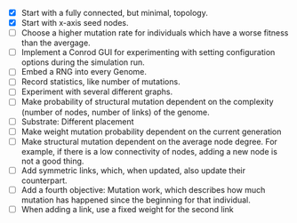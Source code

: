 - [x] Start with a fully connected, but minimal, topology.
- [x] Start with x-axis seed nodes.
- [ ] Choose a higher mutation rate for individuals which have a worse fitness than
      the avergage.
- [ ] Implement a Conrod GUI for experimenting with setting configuration options
      during the simulation run. 
- [ ] Embed a RNG into every Genome.
- [ ] Record statistics, like number of mutations.
- [ ] Experiment with several different graphs.
- [ ] Make probability of structural mutation dependent on the complexity
      (number of nodes, number of links) of the genome.
- [ ] Substrate: Different placement
- [ ] Make weight mutation probability dependent on the current generation
- [ ] Make structural mutation dependent on the average node degree.
      For example, if there is a low connectivity of nodes, adding a new node is
      not a good thing.
- [ ] Add symmetric links, which, when updated, also update their counterpart.
- [ ] Add a fourth objective: Mutation work, which describes how much mutation has happened
      since the beginning for that individual.
- [ ] When adding a link, use a fixed weight for the second link
